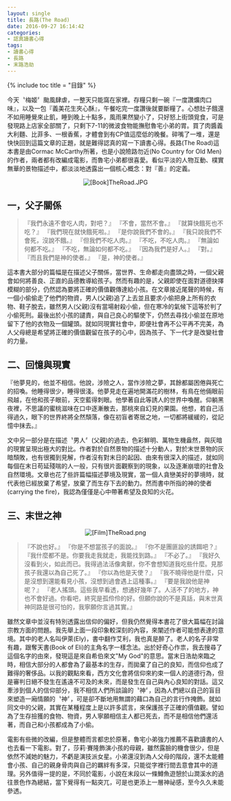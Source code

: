 ```yaml
---
layout: single
title: 長路(The Road)
date: 2016-09-27 16:14:42
categories:
- 認真讀書心得
tags:
- 讀書心得
- 長路
- 末路浩劫
---
```


{% include toc title = "目錄" %}

今天〝梅姬〞颱風肆虐，一整天只能窩在家裡。存糧只剩一碗『一度讚爌肉口味』，以及一包『義美花生夾心酥』，午餐吃完一度讚後就要斷糧了。心想肚子餓還不如用睡覺來止飢，睡到晚上十點多，風雨果然變小了，只好怒上街頭覓食，可是發現路上店家全部關了，只剩下7-11的微波食物能撫慰魯宅小弟的胃。買了肉醬義大利麵、比菲多、一根香蕉，才體會到有CP值這麼低的晚餐。碎嘴了一堆，還是快快回到這篇文章的正題，就是難得認真的寫一下讀書心得。長路(The Road)這本書是由Cormac McCarthy所著，也是小說險路勿近(No Country for Old Men)的作者，兩者都有改編成電影，而魯宅小弟都很喜愛。看似平淡的人物互動、樸實無華的景物描述中，都淡淡地透露出一個核心概念：對『善』的定義。

<p style="text-align:center"><img alt="[Book]TheRoad.JPG" src="https://pic.pimg.tw/kwbuster/1475069999-2895383194_n.jpg?v=1475070006" title="[Book]TheRoad.JPG"></p>

## 一，父子關係
>『我們永遠不會吃人肉，對吧？』
『不會，當然不會。』
『就算快餓死也不吃？』
『我們現在就快餓死啦。』
『是你說我們不會的。』
『我只說我們不會死，沒說不餓。』
『但我們不吃人肉。』
『不吃，不吃人肉。』
『無論如何都不吃。』
『不吃，無論如何都不吃。』
『因為我們是好人。』
『對。』
『而且我們是神的使者。』
『是，神的使者。』

這本書大部分的篇幅是在描述父子關係，當世界、生命都走向盡頭之時，一個父親會如何將善良、正直的品德教導給孩子。然而有趣的是，父親即使在面對道德抉擇模糊的部分，仍然認為要將正確的價值觀傳達給小孩。在文章接近尾聲的時候，有一個小偷偷走了他們的物資，男人(父親)追了上去並且要求小偷把身上所有的衣物、鞋子脫去，雖然男人(父親)沒有當場射殺小偷，但在寒冷的氣候下這等於判了小偷死刑。最後出於小孩的譴責，與自己良心的驅使下，仍然去尋找小偷並在原地留下了他的衣物及一個罐頭。就如同現實社會中，即便社會再不公平再不完美，為人父母總是希望將正確的價值觀留在孩子的心中，因為孩子、下一代才是改變社會的力量。

## 二、回憶與現實
『他夢見的，他並不相信。他說，涉險之人，當作涉險之夢，其餘都屬困倦與死亡的招喚。他睡得很少，睡得很淺。他夢見走在遍地開滿花的樹林，有鳥在他倆眼前飛越，在他和孩子眼前，天空藍得刺眼。他學著自此等誘人的世界中喚醒。仰躺黑夜裡，不思議的蜜桃滋味在口中逐漸散去，那桃來自幻見的果園。他想，若自己活得過久，眼下的世界終將全然頹落，像在初盲者寄居之地，一切都將緩緩的，從記憶中抹去。』

文中另一部分是在描述〝男人〞(父親)的過去，色彩鮮明、萬物生機盎然，與灰暗的現實呈現出極大的對比。作者對於自然景物的描述十分動人，對於末世景物的灰暗頹敗，也有很獨到見解，作者沒有對末日的起因、由來有很深入的描述，就如同每個在末日苟延殘喘的人一般，只有很片面觀察到的現象，以及逐漸崩壞的社會及自然環境。文章也花了些許篇幅描述夢境及現實，當一個人貪戀美好的夢境時，就代表他已經放棄了希望，放棄了而生存下去的動力。然而書中所指的神的使者(carrying the fire)，我認為僅僅是心中帶著希望及良知的火花。


## 三、末世之神
<p style="text-align:center"><img alt="[Film]TheRoad.png" src="https://pic.pimg.tw/kwbuster/1475070606-3146844854_n.png?v=1475070610" title="[Film]TheRoad.png"></p>

>『不說也好。』
『你是不想當孩子的面說。』
『你不是團匪設的誘餌吧？』
『我什麼都不是。你要我走我就走，我能找到路。』
『不必了。』
『我好久沒看到火，如此而已。我得過法活像禽獸，你不會想知道我吃些什麼。見那孩子我還以為自己死了。』
『你以為他是天使？』
『我不曉得他是什麼，只是沒想到還能看見小孩，沒想到過會遇上這種事。』
『要是我說他是神呢？』
『老人搖頭。這些我早看透，想通好幾年了。人活不了的地方，神也不會好過。你看吧，終究是孤伶伶的好。但願你說的不是真話，與末世真神同路是很可怕的，我寧願你言過其實。』

雖然文章中並沒有特別透露出信仰的偏好，但我仍然覺得本書花了很大篇幅在討論宗教方面的問題。我先舉上面一段印象較深刻的內容，來闡述作者可能想表達的意境。其中的老人名叫伊萊(Ely)，書中翻作艾利，我也真是醉了。老人的名子非常有趣，跟奪天書(Book of Eli)的主角名字一樣念法。出於好奇心作祟，我去搜尋了這個名字的由來，發現這是來自希伯來文"My God"的意思。當末日浩劫來臨之時，相信大部分的人都會為了最基本的生存，而拋棄了自己的良知，而信仰也成了難得的奢侈品。以我的觀點來看，西方文化會將信仰來約束一個人的道德行為，但是審判日絕不發生在遙遠不可及的未來，而是發生在自己與內心良知的對話。這又牽涉到個人的信仰部分，我不相信人們所談論的〝神〞，因為人們總以自己的盲目來塑造一廂情願的〝神〞，可是卻不斷地用無謂的藉口為自己的言行作掩飾。就如同文中的父親，其實在某種程度上是以許多謊言，來保護孩子正確的價值觀。譬如為了生存撿獲的食物、物資，男人寧願相信主人都已死去，而不是相信他們還活著，而自己和小孩都成為了小偷。

電影有些微的改編，但是整體而言都忠於原著，魯宅小弟強力推薦不喜歡讀書的人也去看一下電影。對了，莎莉·賽隆飾演小孩的母親，雖然露臉的機會很少，但是依然不減她的魅力，不虧是演技派女星。小弟還沒到為人父母的階段，還不太能體會小孩、自己的親身骨肉與自己的羈絆有多深，只能從字裡行間去意會其中的道理。另外值得一提的是，不同於電影，小說在末段以一條鱒魚遊憩於山澗溪水的過往景色作為總結，當下覺得有一點突兀，可是也更添上一層神祕感，至今久久未能參透。
